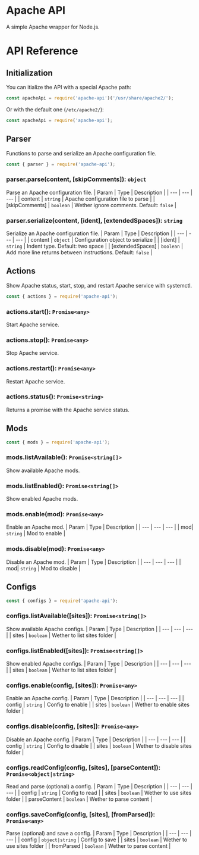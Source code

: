 # Apache API
A simple Apache wrapper for Node.js.

# API Reference

## Initialization
You can itialize the API with a special Apache path:
```js
const apacheApi = require('apache-api')('/usr/share/apache2/');
```
Or with the default one (`/etc/apache2/`):
```js
const apacheApi = require('apache-api');
```

## Parser
Functions to parse and serialize an Apache configuration file.
```js
const { parser } = require('apache-api');
```

### parser.parse(content, [skipComments]):  `object`
Parse an Apache configuration file.
| Param | Type | Description |
| --- | --- | --- |
| content | `string` | Apache configuration file to parse |
| [skipComments] | `boolean` | Wether ignore comments. Default: `false` |

### parser.serialize(content, [ident], [extendedSpaces]):  `string`
Serialize an Apache configuration file.
| Param | Type | Description |
| --- | --- | --- |
| content | `object` | Configuration object to serialize |
| [ident] | `string` | Indent type. Default: two space |
| [extendedSpaces] | `boolean` | Add more line returns between instructions. Default: `false` |

## Actions
Show Apache status, start, stop, and restart Apache service with systemctl.
```js
const { actions } = require('apache-api');
```

### actions.start():  `Promise<any>`
Start Apache service.

### actions.stop():  `Promise<any>`
Stop Apache service.
### actions.restart():  `Promise<any>`
Restart Apache service.

### actions.status():  `Promise<string>`
Returns a promise with the Apache service status.

## Mods
```js
const { mods } = require('apache-api');
```

### mods.listAvailable():  `Promise<string[]>`
Show available Apache mods.

### mods.listEnabled():  `Promise<string[]>`
Show enabled Apache mods.

### mods.enable(mod):  `Promise<any>`
Enable an Apache mod.
| Param | Type | Description |
| --- | --- | --- |
| mod| `string` | Mod to enable |

### mods.disable(mod):  `Promise<any>`
Disable an Apache mod.
| Param | Type | Description |
| --- | --- | --- |
| mod| `string` | Mod to disable |

## Configs
```js
const { configs } = require('apache-api');
```

### configs.listAvailable([sites]):  `Promise<string[]>`
Show available Apache configs.
| Param | Type | Description |
| --- | --- | --- |
| sites | `boolean` | Wether to list sites folder |

### configs.listEnabled([sites]):  `Promise<string[]>`
Show enabled Apache configs.
| Param | Type | Description |
| --- | --- | --- |
| sites | `boolean` | Wether to list sites folder |

### configs.enable(config, [sites]):  `Promise<any>`
Enable an Apache config.
| Param | Type | Description |
| --- | --- | --- |
| config | `string` | Config to enable |
| sites | `boolean` | Wether to enable sites folder |

### configs.disable(config, [sites]):  `Promise<any>`
Disable an Apache config.
| Param | Type | Description |
| --- | --- | --- |
| config | `string` | Config to disable |
| sites | `boolean` | Wether to disable sites folder |

### configs.readConfig(config, [sites], [parseContent]):  <code>Promise<object&#124;string></code>
Read and parse (optional) a config.
| Param | Type | Description |
| --- | --- | --- |
| config | `string` | Config to read |
| sites | `boolean` | Wether to use sites folder |
| parseContent | `boolean` | Wether to parse content |

### configs.saveConfig(config, [sites], [fromParsed]):  `Promise<any>`
Parse (optional) and save a config.
| Param | Type | Description |
| --- | --- | --- |
| config | <code>object&#124;string</code> | Config to save |
| sites | `boolean` | Wether to use sites folder |
| fromParsed | `boolean` | Wether to parse content |
